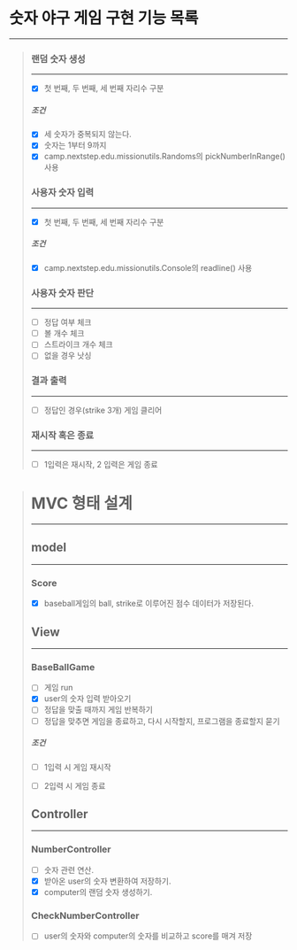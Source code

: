 # 숫자 야구 게임 구현 기능 목록


-----


>### 랜덤 숫자 생성
>
>---
>-[x] 첫 번째, 두 번째, 세 번째 자리수 구분
>
>##### 조건
>-[x] 세 숫자가 중복되지 않는다.
>-[x] 숫자는 1부터 9까지
>-[x] camp.nextstep.edu.missionutils.Randoms의 pickNumberInRange()사용
>
>### 사용자 숫자 입력
>
>
>---
>-[x] 첫 번째, 두 번째, 세 번째 자리수 구분
>##### 조건
>-[x] camp.nextstep.edu.missionutils.Console의 readline() 사용
>### 사용자 숫자 판단
>
>
>---
>-[ ] 정답 여부 체크
>-[ ] 볼 개수 체크
>-[ ] 스트라이크 개수 체크
>-[ ] 없을 경우 낫싱
>### 결과 출력
>
>
>---
>-[ ] 정답인 경우(strike 3개) 게임 클리어
>
>### 재시작 혹은 종료
>
>
>---
>-[ ] 1입력은 재시작, 2 입력은 게임 종료       
>
>  
> 
> 


># MVC 형태 설계
>
>
>-----
>
>## model
>
>----
>### Score
>-[x] baseball게임의 ball, strike로 이루어진 점수 데이터가 저장된다.
>
>## View
>
>---
>### BaseBallGame
>-[ ] 게임 run
>-[x] user의 숫자 입력 받아오기
>-[ ] 정답을 맞출 때까지 게임 반복하기
>-[ ] 정답을 맞추면 게임을 종료하고, 다시 시작할지, 프로그램을 종료할지 묻기
>##### 조건
>- [ ] 1입력 시 게임 재시작
>- [ ] 2입력 시 게임 종료
>
> 
> 
> 
>## Controller
>
>---
>### NumberController
>-[ ] 숫자 관련 연산.
>-[x] 받아온 user의 숫자 변환하여 저장하기.
>-[x] computer의 랜덤 숫자 생성하기.
>### CheckNumberController
>-[ ] user의 숫자와 computer의 숫자를 비교하고 score를 매겨 저장